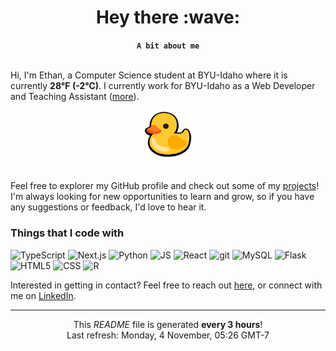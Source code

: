 <div align="center">
    <h1>Hey there :wave:</h1>
    <b><code>A bit about me</code></b>
</div>
<br>

Hi, I'm Ethan, a Computer Science student at BYU-Idaho where it is currently <b>28°F (-2°C)</b>. I currently work for BYU-Idaho as a Web Developer and Teaching Assistant ([more](https://eglenn.dev/experience)).

<div align="center"><img alt="Duck image" src="./img/duck.webp" width="80"></div><br>

Feel free to explorer my GitHub profile and check out some of my [projects](https://eglenn.dev/projects)! I'm always looking for new opportunities to learn and grow, so if you have any suggestions or feedback, I'd love to hear it. 

<h3>Things that I code with</h3>
<p>
    <img alt="TypeScript" src="https://img.shields.io/badge/-TypeScript-3178C6?style=flat-square&logo=typescript&logoColor=white" />
    <img alt="Next.js" src="https://img.shields.io/badge/-Next.js-000000?style=flat-square&logo=next.js&logoColor=white" />
    <img alt="Python" src="https://img.shields.io/badge/-Python-3776AB?style=flat-square&logo=python&logoColor=white" />
    <img alt="JS" src="https://img.shields.io/badge/-JavaScript-F7DF1E?style=flat-square&logo=javascript&logoColor=black" />
    <img alt="React" src="https://img.shields.io/badge/-React-61DAFB?style=flat-square&logo=react&logoColor=white" />
    <img alt="git" src="https://img.shields.io/badge/-Git-F05032?style=flat-square&logo=git&logoColor=white" />
    <img alt="MySQL" src="https://img.shields.io/badge/-MySQL-4479A1?style=flat-square&logo=mysql&logoColor=white" />
    <img alt="Flask" src="https://img.shields.io/badge/-Flask-000000?style=flat-square&logo=flask&logoColor=white" />
    <img alt="HTML5" src="https://img.shields.io/badge/-HTML5-E34F26?style=flat-square&logo=html5&logoColor=white" />
    <img alt="CSS" src="https://img.shields.io/badge/-CSS-1572B6?style=flat-square&logo=css3&logoColor=white" />
    <img alt="R" src="https://img.shields.io/badge/-R-276DC3?style=flat-square&logo=r&logoColor=white" />
</p>


Interested in getting in contact? Feel free to reach out [here](https://eglenn.dev/contact), or connect with me on [LinkedIn](https://eglenn.app/in).

------------
<p align="center">This <i>README</i> file is generated <b>every 3 hours</b>!</br>Last refresh: Monday, 4 November, 05:26 GMT-7<br />